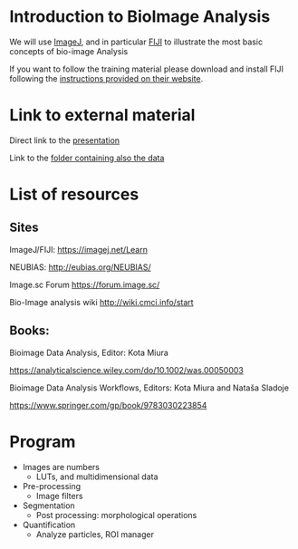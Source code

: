 # Introduction to BioImage Analysis

We will use [ImageJ](https://imagej.nih.gov/ij/index.html), and in particular [FIJI](https://imagej.net/Fiji) to illustrate the most basic concepts of bio-image Analysis

If you want to follow the training material please download and install FIJI following the [instructions provided on their website](https://imagej.net/software/fiji/downloads).

# Link to external material

Direct link to the [presentation](https://docs.google.com/presentation/d/1tUm6f93V-ilWRf2xQOHqbYjX4gHDL83aict17kmtcmk/edit?usp=sharing)

Link to the [folder containing also the data](https://drive.google.com/drive/folders/16stc9skWjEJYq4EM6u9a6Voif0XLMSRk?usp=sharing)

# List of resources

## Sites

ImageJ/FIJI: https://imagej.net/Learn 

NEUBIAS: http://eubias.org/NEUBIAS/

Image.sc Forum https://forum.image.sc/

Bio-Image analysis wiki http://wiki.cmci.info/start

## Books:
Bioimage Data Analysis, Editor: Kota Miura

https://analyticalscience.wiley.com/do/10.1002/was.00050003

Bioimage Data Analysis Workflows, Editors: Kota Miura and Nataša Sladoje

https://www.springer.com/gp/book/9783030223854

# Program
* Images are numbers
    * LUTs, and multidimensional data
* Pre-processing
    * Image filters
* Segmentation
    * Post processing: morphological operations
* Quantification
    * Analyze particles, ROI manager